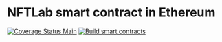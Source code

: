 # NFTLab smart contract in Ethereum

[![Coverage Status Main](https://coveralls.io/repos/github/NFT-Lab/smart-contract-ethereum/badge.svg?branch=main)](https://coveralls.io/github/NFT-Lab/smart-contract-ethereum?branch=main&service=github&kill_cache=1)
[![Build smart contracts](https://github.com/NFT-Lab/smart-contract-ethereum/actions/workflows/build.yml/badge.svg)](https://github.com/NFT-Lab/smart-contract-ethereum/actions/workflows/build.yml)
